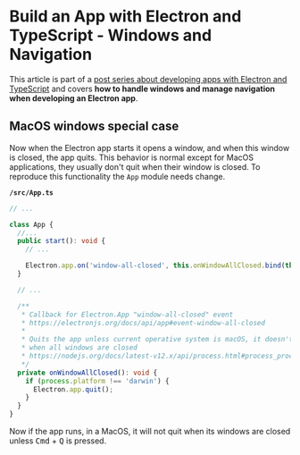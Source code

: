 # Build an App with Electron and TypeScript - Windows and Navigation

This article is part of a [post series about developing apps with Electron and TypeScript](https://github.com/AlbertoFdzM/time-tracker) and covers **how to handle windows and manage navigation when developing an Electron app**.

## MacOS windows special case

Now when the Electron app starts it opens a window, and when this window is closed, the app quits. This behavior is normal except for MacOS applications, they usually don't quit when their window is closed. To reproduce this functionality the `App` module needs change.

**`/src/App.ts`**
```typescript
// ...

class App {
  //...
  public start(): void {
    // ...

    Electron.app.on('window-all-closed', this.onWindowAllClosed.bind(this));
  }

  // ...

  /**
   * Callback for Electron.App "window-all-closed" event
   * https://electronjs.org/docs/api/app#event-window-all-closed
   *
   * Quits the app unless current operative system is macOS, it doesn't quit apps
   * when all windows are closed
   * https://nodejs.org/docs/latest-v12.x/api/process.html#process_process_platform
   */
  private onWindowAllClosed(): void {
    if (process.platform !== 'darwin') {
      Electron.app.quit();
    }
  }
}
```

Now if the app runs, in a MacOS, it will not quit when its windows are closed unless <kbd>Cmd</kbd> + <kbd>Q</kbd> is pressed.